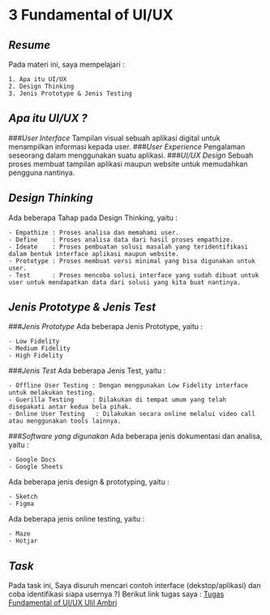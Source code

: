 # 3 Fundamental of UI/UX

## _Resume_
Pada materi ini, saya mempelajari :
```
1. Apa itu UI/UX
2. Design Thinking
3. Jenis Prototype & Jenis Testing
```

## _Apa itu UI/UX ?_
###_User Interface_
Tampilan visual sebuah aplikasi digital untuk menampilkan informasi kepada user.
###_User Experience_
Pengalaman seseorang dalam menggunakan suatu aplikasi.
###_UI/UX Design_
Sebuah proses membuat tampilan aplikasi maupun website untuk memudahkan pengguna nantinya.

## _Design Thinking_
Ada beberapa Tahap pada Design Thinking, yaitu :
```
- Empathize : Proses analisa dan memahami user.
- Define    : Proses analisa data dari hasil proses empathize.
- Ideate    : Proses pembuatan solusi masalah yang teridentifikasi dalam bentuk interface aplikasi maupun website.
- Prototype : Proses membuat versi minimal yang bisa digunakan untuk user.
- Test      : Proses mencoba solusi interface yang sudah dibuat untuk user untuk mendapatkan data dari solusi yang kita buat nantinya.
```
## _Jenis Prototype & Jenis Test_
###_Jenis Prototype_
Ada beberapa Jenis Prototype, yaitu :
```
- Low Fidelity
- Medium Fidelity
- High Fidelity
```
###_Jenis Test_
Ada beberapa Jenis Test, yaitu :
```
- Offline User Testing : Dengan menggunakan Low Fidelity interface untuk melakukan testing.
- Guerilla Testing     : Dilakukan di tempat umum yang telah disepakati antar kedua bela pihak.
- Online User Testing   : Dilakukan secara online melalui video call atau menggunakan tools lainnya.
```
###_Software yang digunakan_
Ada beberapa jenis dokumentasi dan analisa, yaitu :
```
- Google Docs
- Google Sheets
```

Ada beberapa jenis design & prototyping, yaitu :
```
- Sketch
- Figma
```

Ada beberapa jenis online testing, yaitu :
```
- Maze
- Hotjar
```

## _Task_
Pada task ini, Saya disuruh mencari contoh interface (dekstop/aplikasi) dan coba identifikasi siapa usernya ?)
Berikut link tugas saya :
[Tugas Fundamental of UI/UX Ulil Ambri](https://docs.google.com/document/d/1IwlIe32o9kq0N4NIuBe0w65cnoi8LG-g9YwCEWpLmRs/edit#)

